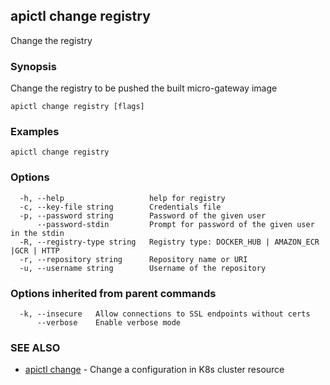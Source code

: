 ## apictl change registry

Change the registry

### Synopsis

Change the registry to be pushed the built micro-gateway image

```
apictl change registry [flags]
```

### Examples

```
apictl change registry
```

### Options

```
  -h, --help                   help for registry
  -c, --key-file string        Credentials file
  -p, --password string        Password of the given user
      --password-stdin         Prompt for password of the given user in the stdin
  -R, --registry-type string   Registry type: DOCKER_HUB | AMAZON_ECR |GCR | HTTP
  -r, --repository string      Repository name or URI
  -u, --username string        Username of the repository
```

### Options inherited from parent commands

```
  -k, --insecure   Allow connections to SSL endpoints without certs
      --verbose    Enable verbose mode
```

### SEE ALSO

* [apictl change](apictl_change.md)	 - Change a configuration in K8s cluster resource

